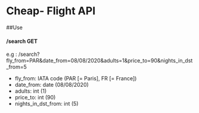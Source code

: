 # Cheap- Flight API

##Use 

#### /search GET
e.g : /search?fly_from=PAR&date_from=08/08/2020&adults=1&price_to=90&nights_in_dst_from=5

* fly_from: IATA code (PAR [= Paris], FR [= France]) <br/>
* date_from: date (08/08/2020) <br/>
* adults: int (1)<br/>
* price_to: int (90)<br/>
* nights_in_dst_from: int (5)



